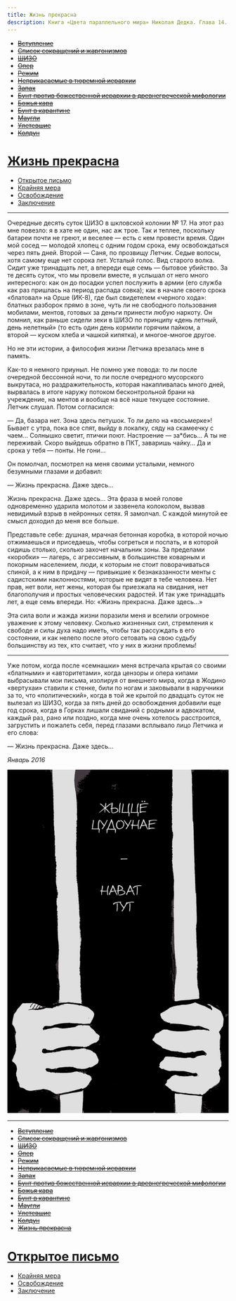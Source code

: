 ```yaml
---
title: Жизнь прекрасна
description: Книга «Цвета параллельного мира» Николая Дедка. Глава 14. Жизнь прекрасна
---
```


- ~~[Вступление](./1.md)~~
- ~~[Список сокращений и жаргонизмов](./2.md)~~
- ~~[ШИЗО](./3.md)~~
- ~~[Опер](./4.md)~~
- ~~[Режим](./5.md)~~
- ~~[Неприкасаемые в тюремной иерархии](./6.md)~~
- ~~[Запах](./7.md)~~
- ~~[Бунт против божественной иерархии в древнегреческой мифологии](./8.md)~~
- ~~[Божья кара](./9.md)~~
- ~~[Бунт в карантине](./10.md)~~
- ~~[Маугли](./11.md)~~
- ~~[Улетевшие](./12.md)~~
- ~~[Колдун](./13.md)~~
# [Жизнь прекрасна](./14.md)
- [Открытое письмо](./15.md)
- [Крайняя мера](./16.md)
- [Освобождение](./17.md)
- [Заключение](./18.md)

---

Очередные десять суток ШИЗО в шкловской колонии № 17. На этот раз мне повезло: я в хате не один, нас аж трое. Так и теплее, поскольку батареи почти не греют, и веселее — есть с кем провести время. Один мой сосед — молодой хлопец с одним годом срока, ему освобождаться через пять дней. Второй — Саня, по прозвищу Летчик. Седые волосы, хотя самому еще нет сорока лет. Усталый голос. Вид старого волка. Сидит уже тринадцать лет, а впереди еще семь — бытовое убийство. За те десять суток, что мы провели вместе, я услышал от него много интересного: как он до посадки успел послужить в армии \(его служба как раз пришлась на период распада совка\); как в начале своего срока «блатовал» на Орше \(ИК-8\), где был свидетелем «черного хода»: блатных разборок прямо в зоне, чуть ли не свободного пользования мобилами, ментов, готовых за деньги принести любую наркоту. Он помнил, как раньше сидели зеки в ШИЗО по принципу «день летный, день нелетный» \(то есть один день кормили горячим пайком, а второй — куском хлеба и чашкой кипятка\), и многое-многое другое.

Но не эти истории, а философия жизни Летчика врезалась мне в память.

Как-то я немного приуныл. Не помню уже повода: то ли после очередной бессонной ночи, то ли после очередного мусорского выкрутаса, но раздражительность, которая накапливалась много дней, вырвалась в итоге наружу потоком бесконтрольной брани на учреждение, на ментов и вообще на всё наше текущее состояние. Летчик слушал. Потом согласился:

— Да, базара нет. Зона здесь петушок. То ли дело на «восьмерке»\! Бывает с утра, пока все спят, выйду в локалку, сяду на скамеечку с чаем… Солнышко светит, птички поют. Настроение — за\*бись… А ты не переживай. Скоро выйдешь обратно в ПКТ, заваришь чайку… Да и срока у тебя — понты. Не гони…

Он помолчал, посмотрел на меня своими усталыми, немного безумными глазами и добавил:

— Жизнь прекрасна. Даже здесь…

Жизнь прекрасна. Даже здесь… Эта фраза в моей голове одновременно ударила молотом и зазвенела колоколом, вызвав невидимый взрыв в нейронных сетях. Я замолчал. С каждой минутой ее смысл доходил до меня все больше.

Представьте себе: душная, мрачная бетонная коробка, в которой ночью отжимаешься и приседаешь, чтобы согреться и поспать, и в которой сидишь столько, сколько захочет начальник зоны. За пределами «коробки» — лагерь, с агрессивным, в большинстве коварным и покорным населением, люди, к которым не стоит поворачиваться спиной, а к ним в придачу — привыкшие к безнаказанности менты с садистскими наклонностями, которые не видят в тебе человека. Нет прав, нет воли, нет жены, которая бы приезжала на свидания, нет благополучия и простых человеческих радостей. И так уже тринадцать лет, а еще семь впереди. Но: «Жизнь прекрасна. Даже здесь…»

Эта сила воли и жажда жизни поразили меня и вселили огромное уважение к этому человеку. Сколько жизненных сил, стремления к свободе и силы духа надо иметь, чтобы так рассуждать в его состоянии, и как нелепо после этого сетовать на свою судьбу большинству из тех, кто считает, что у них в жизни проблемы\!


---


Уже потом, когда после «семнашки» меня встречала крытая со своими «блатными» и «авторитетами», когда цензоры и опера кипами выбрасывали мои письма, изолируя от внешнего мира, когда в Жодино «вертухаи» ставили к стенке, били по ногам и заковывали в наручники за то, что «политический», когда в той же крытой по двадцать суток не вылезал из ШИЗО, когда за пять дней до освобождения добавили еще год срока, когда в Горках лишали свиданий с родными и адвокатом, каждый раз, рано или поздно, когда мне очень хотелось расстроится, загрустить и пожалеть себя, перед глазами всплывало лицо Летчика и его слова:

— Жизнь прекрасна. Даже здесь…

*Январь 2016*


![](../img/09.png)



---

- ~~[Вступление](./1.md)~~
- ~~[Список сокращений и жаргонизмов](./2.md)~~
- ~~[ШИЗО](./3.md)~~
- ~~[Опер](./4.md)~~
- ~~[Режим](./5.md)~~
- ~~[Неприкасаемые в тюремной иерархии](./6.md)~~
- ~~[Запах](./7.md)~~
- ~~[Бунт против божественной иерархии в древнегреческой мифологии](./8.md)~~
- ~~[Божья кара](./9.md)~~
- ~~[Бунт в карантине](./10.md)~~
- ~~[Маугли](./11.md)~~
- ~~[Улетевшие](./12.md)~~
- ~~[Колдун](./13.md)~~
- ~~[Жизнь прекрасна](./14.md)~~
# [Открытое письмо](./15.md)
- [Крайняя мера](./16.md)
- [Освобождение](./17.md)
- [Заключение](./18.md)
